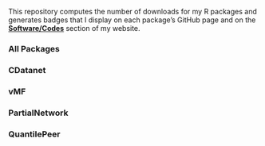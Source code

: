 This repository computes the number of downloads for my R packages and generates badges that I display on each package’s GitHub page and on the [**Software/Codes**](https://ahoundetoungan.com/software/) section of my website.


### All Packages


### CDatanet


### vMF


### PartialNetwork


### QuantilePeer
